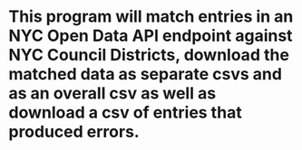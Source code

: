 # This program will match entries in an NYC Open Data API endpoint against NYC Council Districts, download the matched data as separate csvs and as an overall csv as well as download a csv of entries that produced errors.
